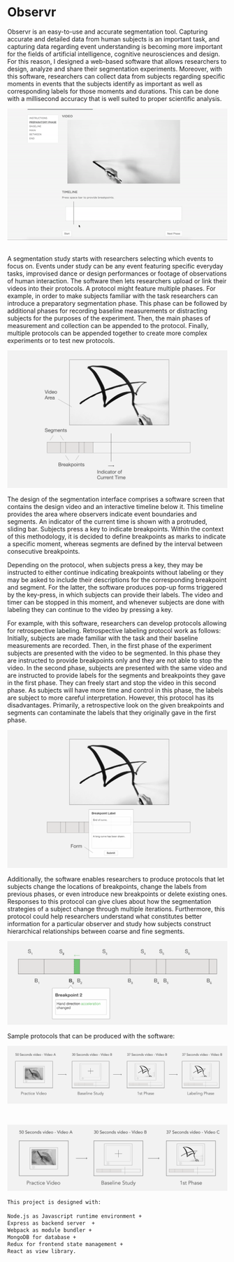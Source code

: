 # Observr

Observr is an easy-to-use and accurate segmentation tool. Capturing accurate and detailed data from human subjects is an important task, and capturing data regarding event understanding is becoming more important for the fields of artificial intelligence, cognitive neurosciences and design. For this reason, I designed a web-based software that allows researchers to design, analyze and share their segmentation experiments. Moreover, with this software, researchers can collect data from subjects regarding specific moments in events that the subjects identify as important as well as corresponding labels for those moments and durations. This can be done with a millisecond accuracy that is well suited to proper scientific analysis.
<br>
<p align="center"><img src="https://github.com/egeozin/observer-segmentation/blob/master/images/sample_session.gif"/></p>
<br>
A segmentation study starts with researchers selecting which events to focus on. Events under study can be any event featuring specific everyday tasks, improvised dance or design performances or footage of observations of human interaction. The software then lets researchers upload or link their videos into their protocols. A protocol might feature multiple phases. For example, in order to make subjects familiar with the task researchers can introduce a preparatory segmentation phase. This phase can be followed by additional phases for recording baseline measurements or distracting subjects for the purposes of the experiment. Then, the main phases of measurement and collection can be appended to the protocol. Finally, multiple protocols can be appended together to create more complex experiments or to test new protocols.

<p align="center"><img src="https://github.com/egeozin/observer-segmentation/blob/master/images/software_setup.png"/></p>

The design of the segmentation interface comprises a software screen that contains the design video and an interactive timeline below it. This timeline provides the area where observers indicate event boundaries and segments. An indicator of the current time is shown with a protruded, sliding bar. Subjects press a key to indicate breakpoints. Within the context of this methodology, it is decided to define breakpoints as marks to indicate a specific moment, whereas segments are defined by the interval between consecutive breakpoints.

Depending on the protocol, when subjects press a key, they may be instructed to either continue indicating breakpoints without labeling or they may be asked to include their descriptions for the corresponding breakpoint and segment. For the latter, the software produces pop-up forms triggered by the key-press, in which subjects can provide their labels. The video and timer can be stopped in this moment, and whenever subjects are done with labeling they can continue to the video by pressing a key.

For example, with this software, researchers can develop protocols allowing for retrospective labeling. Retrospective labeling protocol work as follows: Initially, subjects are made familiar with the task and their baseline measurements are recorded. Then, in the first phase of the experiment subjects are presented with the video to be segmented. In this phase they are instructed to provide breakpoints only and they are not able to stop the video. In the second phase, subjects are presented with the same video and are instructed to provide labels for the segments and breakpoints they gave in the first phase. They can freely start and stop the video in this second phase. As subjects will have more time and control in this phase, the labels are subject to more careful interpretation. However, this protocol has its disadvantages. Primarily, a retrospective look on the given breakpoints and segments can contaminate the labels that they originally gave in the first phase.

<p align="center"><img src="https://github.com/egeozin/observer-segmentation/blob/master/images/form.png"/></p>

Additionally, the software enables researchers to produce protocols that let subjects change the locations of breakpoints, change the labels from previous phases, or even introduce new breakpoints or delete existing ones. Responses to this protocol can give clues about how the segmentation strategies of a subject change through multiple iterations. Furthermore, this protocol could help researchers understand what constitutes better information for a particular observer and study how subjects construct hierarchical relationships between coarse and fine segments.

<p align="center"><img src="https://github.com/egeozin/observer-segmentation/blob/master/images/recursive.png"/></p>

Sample protocols that can be produced with the software:

<p align="center"><img src="https://github.com/egeozin/observer-segmentation/blob/master/images/protocol_retro.png"/></p>
<br>
<p align="center"><img src="https://github.com/egeozin/observer-segmentation/blob/master/images/protocol_simult.png"/></p>

    This project is designed with: 

    Node.js as Javascript runtime environment + 
    Express as backend server  + 
    Webpack as module bundler + 
    MongoDB for database +
    Redux for frontend state management +
    React as view library.


